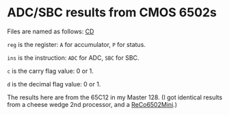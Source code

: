 ADC/SBC results from CMOS 6502s
====

Files are named as follows: <reg><ins>C<c>D<d>

`reg` is the register: `A` for accumulator, `P` for status.

`ins` is the instruction: `ADC` for ADC, `SBC` for SBC.

`c` is the carry flag value: 0 or 1.

`d` is the decimal flag value: 0 or 1.

The results here are from the 65C12 in my Master 128. (I got identical
results from a cheese wedge 2nd processor, and a
[ReCo6502Mini](http://zeridajh.org/hardware/reco6502mini/index.htm).)
